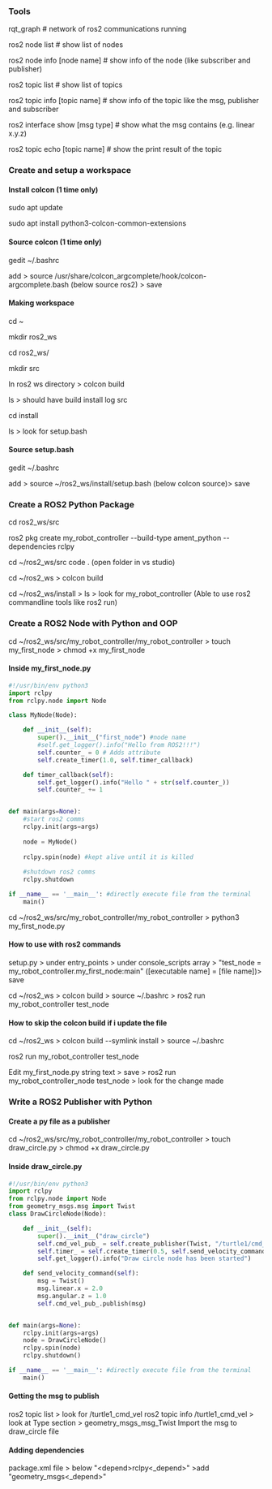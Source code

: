 ### **Tools**

rqt\_graph # network of ros2 communications running

ros2 node list # show list of nodes

ros2 node info \[node name] # show info of the node (like subscriber and publisher)

ros2 topic list # show list of topics

ros2 topic info \[topic name] # show info of the topic like the msg, publisher and subscriber

ros2 interface show \[msg type] # show what the msg contains (e.g. linear x.y.z)

ros2 topic echo \[topic name] # show the print result of the topic 

### **Create and setup a workspace**

#### Install colcon (1 time only)

sudo apt update

sudo apt install python3-colcon-common-extensions

#### Source colcon (1 time only)

gedit ~/.bashrc

add > source /usr/share/colcon\_argcomplete/hook/colcon-argcomplete.bash (below source ros2) > save

#### Making workspace

cd ~

mkdir ros2\_ws

cd ros2\_ws/

mkdir src

In ros2 ws directory > colcon build

ls > should have build install log src

cd install

ls > look for setup.bash

#### Source setup.bash

gedit ~/.bashrc

add > source ~/ros2\_ws/install/setup.bash (below colcon source)> save



### **Create a ROS2 Python Package**

cd ros2\_ws/src

ros2 pkg create my\_robot\_controller --build-type ament\_python --dependencies rclpy

cd ~/ros2\_ws/src code . (open folder in vs studio)

cd ~/ros2\_ws > colcon build

cd ~/ros2\_ws/install > ls > look for my\_robot\_controller (Able to use ros2 commandline tools like ros2 run)



### **Create a ROS2 Node with Python and OOP**

cd ~/ros2\_ws/src/my\_robot\_controller/my\_robot\_controller > touch my\_first\_node > chmod +x my\_first\_node

#### **Inside my\_first\_node.py**

```python
#!/usr/bin/env python3
import rclpy
from rclpy.node import Node

class MyNode(Node):

    def __init__(self):
        super().__init__("first_node") #node name
        #self.get_logger().info("Hello from ROS2!!!")
        self.counter_ = 0 # Adds attribute
        self.create_timer(1.0, self.timer_callback)

    def timer_callback(self):
        self.get_logger().info("Hello " + str(self.counter_))
        self.counter_ += 1


def main(args=None):
    #start ros2 comms
    rclpy.init(args=args)
    
    node = MyNode()
    
    rclpy.spin(node) #kept alive until it is killed
    
    #shutdown ros2 comms
    rclpy.shutdown

if __name__ == '__main__': #directly execute file from the terminal
    main()
```

cd ~/ros2\_ws/src/my\_robot\_controller/my\_robot\_controller > python3 my\_first\_node.py

#### **How to use with ros2 commands**

setup.py > under entry\_points > under console\_scripts array > "test\_node = my\_robot\_controller.my\_first\_node:main" (\[executable name] = \[file name])> save

cd ~/ros2\_ws > colcon build > source ~/.bashrc > ros2 run my\_robot\_controller test\_node

#### **How to skip the colcon build if i update the file**

cd ~/ros2\_ws > colcon build --symlink install > source ~/.bashrc

ros2 run my\_robot\_controller test\_node

Edit my\_first\_node.py string text > save > ros2 run my\_robot\_controller\_node test\_node > look for the change made

### **Write a ROS2 Publisher with Python**

#### **Create a py file as a publisher**

cd ~/ros2\_ws/src/my\_robot\_controller/my\_robot\_controller > touch draw_circle.py > chmod +x draw_circle.py

#### **Inside draw\_circle.py**

```python
#!/usr/bin/env python3
import rclpy
from rclpy.node import Node
from geometry_msgs.msg import Twist
class DrawCircleNode(Node):

    def __init__(self):
        super().__init__("draw_circle")
        self.cmd_vel_pub_ = self.create_publisher(Twist, "/turtle1/cmd_vel", 10)
        self.timer_ = self.create_timer(0.5, self.send_velocity_command)
        self.get_logger().info("Draw circle node has been started")

    def send_velocity_command(self):
        msg = Twist()
        msg.linear.x = 2.0
        msg.angular.z = 1.0
        self.cmd_vel_pub_.publish(msg)


def main(args=None):
    rclpy.init(args=args)
    node = DrawCircleNode()
    rclpy.spin(node)
    rclpy.shutdown()

if __name__ == '__main__': #directly execute file from the terminal
    main()
```

#### **Getting the msg to publish**
ros2 topic list > look for /turtle1\_cmd_vel
ros2 topic info /turtle1\_cmd_vel > look at Type section > geometry_msgs\_msg\_Twist
Import the msg to draw\_circle file

#### **Adding dependencies**
package.xml file > below "\<depend>rclpy<\_depend>" >add "<depend>geometry_msgs<\_depend>"
